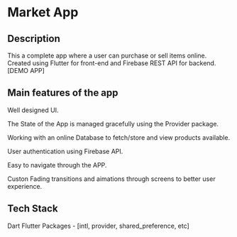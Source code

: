 # Market App

## Description

This a complete app where a user can purchase or sell items online. Created using Flutter for front-end and Firebase REST API for backend. [DEMO APP]

## Main features of the app

Well designed UI.

The State of the App is managed gracefully using the Provider package.

Working with an online Database to fetch/store and view products available.

User authentication using Firebase API.

Easy to navigate through the APP.

Custon Fading transitions and aimations through screens to better user experience.

## Tech Stack 

Dart
Flutter
Packages - [intl, provider, shared_preference, etc]






